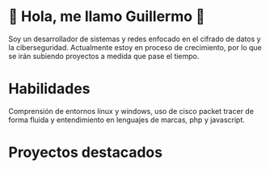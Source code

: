 # 👋 Hola, me llamo Guillermo 👋

Soy un desarrollador de sistemas y redes enfocado en el cifrado de datos y la ciberseguridad.
Actualmente estoy en proceso de crecimiento, por lo que se irán subiendo proyectos a medida que pase el tiempo. 

# Habilidades

Comprensión de entornos linux y windows, uso de cisco packet tracer de forma fluida y entendimiento en lenguajes de marcas, php y javascript.

# Proyectos destacados



<!--
**IzquierdoSystem/IzquierdoSystem** is a ✨ _special_ ✨ repository because its `README.md` (this file) appears on your GitHub profile.

Here are some ideas to get you started:

- 🔭 I’m currently working on ...
- 🌱 I’m currently learning ...
- 👯 I’m looking to collaborate on ...
- 🤔 I’m looking for help with ...
- 💬 Ask me about ...
- 📫 How to reach me: ...
- 😄 Pronouns: ...
- ⚡ Fun fact: ...
-->
